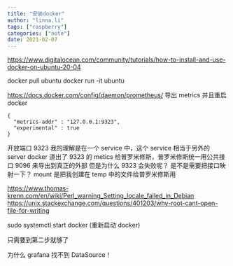 ```yaml
---
title: "安装docker"
author: "linna.li"
tags: ["raspberry"]
categories: ["note"]
date: 2021-02-07
---
```


https://www.digitalocean.com/community/tutorials/how-to-install-and-use-docker-on-ubuntu-20-04

docker pull ubuntu
docker run -it ubuntu

https://docs.docker.com/config/daemon/prometheus/
导出 metrics 并且重启 docker

```
{
  "metrics-addr" : "127.0.0.1:9323",
  "experimental" : true
}
```

开放端口 9323
我的理解是在一个 service 中，这个 service 相当于另外的 server
docker 道出了 9323 的 metics 给普罗米修斯，普罗米修斯统一用公共接口 9096 来导出到真正的外部
但是为什么 9323 会失败呢？ 是不是需要把接口映射一下？
mount 是把我创建在 temp 中的文件给普罗米修斯用

https://www.thomas-krenn.com/en/wiki/Perl_warning_Setting_locale_failed_in_Debian
https://unix.stackexchange.com/questions/401203/why-root-cant-open-file-for-writing

sudo systemctl start docker (重新启动 docker)

只需要到第二步就够了

为什么 grafana 找不到 DataSource！
